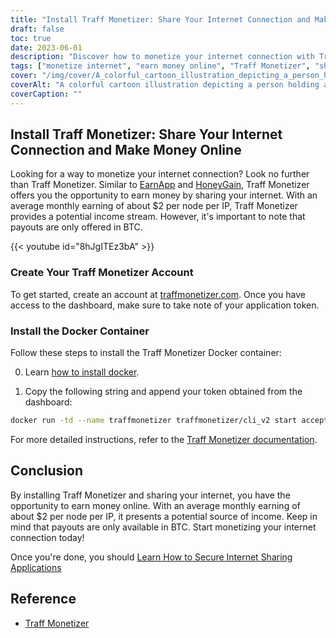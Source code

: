 ```yaml
---
title: "Install Traff Monetizer: Share Your Internet Connection and Make Money Online"
draft: false
toc: true
date: 2023-06-01
description: "Discover how to monetize your internet connection with Traff Monetizer and earn money effortlessly, offering a potential income stream through sharing your internet."
tags: ["monetize internet", "earn money online", "Traff Monetizer", "share internet connection", "passive income", "BTC payouts", "earn from home", "internet sharing", "online earning opportunities", "earn with Traff Monetizer", "monetization platform", "make money from internet", "earn passive income", "internet monetization", "earn bitcoin", "share unused internet", "internet income stream", "earn with Docker container", "online earning potential", "internet sharing network", "earn with node per IP", "internet-based income", "BTC earning", "internet revenue", "earn through internet sharing", "Traff Monetizer tutorial", "internet monetization guide", "earn with internet connection", "Traff Monetizer account creation", "Traff Monetizer Docker installation"]
cover: "/img/cover/A_colorful_cartoon_illustration_depicting_a_person_holding.png"
coverAlt: "A colorful cartoon illustration depicting a person holding a globe with network lines connecting various devices, representing the concept of sharing internet and earning money."
coverCaption: ""
---
```

## Install Traff Monetizer: Share Your Internet Connection and Make Money Online

Looking for a way to monetize your internet connection? Look no further than Traff Monetizer. Similar to [EarnApp](https://simeononsecurity.com/other/install-earnapp-easily-using-docker/) and [HoneyGain](https://simeononsecurity.com/other/install-honeygain-easily-using-docker/), Traff Monetizer offers you the opportunity to earn money by sharing your internet. With an average monthly earning of about $2 per node per IP, Traff Monetizer provides a potential income stream. However, it's important to note that payouts are only offered in BTC.

{{< youtube id="8hJgITEz3bA" >}}

### Create Your Traff Monetizer Account
To get started, create an account at [traffmonetizer.com](https://traffmonetizer.com/?aff=1389828&utm_source=traffmonetizerdockerguide). Once you have access to the dashboard, make sure to take note of your application token.

### Install the Docker Container
Follow these steps to install the Traff Monetizer Docker container:

0. Learn [how to install docker](https://simeononsecurity.com/other/creating-profitable-low-powered-crypto-miners/#installing-docker).

1. Copy the following string and append your token obtained from the dashboard:
```bash
docker run -td --name traffmonetizer traffmonetizer/cli_v2 start accept --token YOUR_TOKEN
```

For more detailed instructions, refer to the [Traff Monetizer documentation](https://traffmonetizer.com/?aff=1389828&utm_source=traffmonetizerdockerguide).


## Conclusion

By installing Traff Monetizer and sharing your internet, you have the opportunity to earn money online. With an average monthly earning of about $2 per node per IP, it presents a potential source of income. Keep in mind that payouts are only available in BTC. Start monetizing your internet connection today!

Once you're done, you should [Learn How to Secure Internet Sharing Applications](https://simeononsecurity.com/other/how-to-secure-internet-sharing-applications/)

## Reference

- [Traff Monetizer](https://traffmonetizer.com/?aff=1389828&utm_source=traffmonetizerdockerguide)


